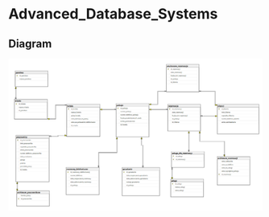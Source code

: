 # Advanced_Database_Systems

## Diagram
![PWygenerowany_schemat.png](https://github.com/JuliaSzymanska/Project_Advanced_Database_Systems/blob/master/Schematy/Wygenerowany_schemat.png)
